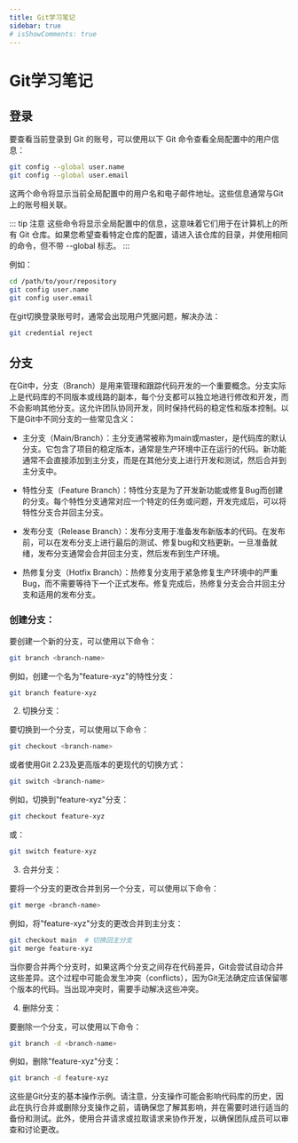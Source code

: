 ```yaml
---
title: Git学习笔记
sidebar: true
# isShowComments: true
---
```


# Git学习笔记

<ClientOnly>
<title-pv/>
</ClientOnly>

## 登录

要查看当前登录到 Git 的账号，可以使用以下 Git 命令查看全局配置中的用户信息：

```bash
git config --global user.name
git config --global user.email
```

这两个命令将显示当前全局配置中的用户名和电子邮件地址。这些信息通常与Git上的账号相关联。

::: tip 注意
这些命令将显示全局配置中的信息，这意味着它们用于在计算机上的所有 Git 仓库。如果您希望查看特定仓库的配置，请进入该仓库的目录，并使用相同的命令，但不带 --global 标志。
:::

例如：
```bash
cd /path/to/your/repository
git config user.name
git config user.email
```

在git切换登录账号时，通常会出现用户凭据问题，解决办法：
```bash
git credential reject
```

## 分支

在Git中，分支（Branch）是用来管理和跟踪代码开发的一个重要概念。分支实际上是代码库的不同版本或线路的副本，每个分支都可以独立地进行修改和开发，而不会影响其他分支。这允许团队协同开发，同时保持代码的稳定性和版本控制。以下是Git中不同分支的一些常见含义：

* 主分支（Main/Branch）：主分支通常被称为main或master，是代码库的默认分支。它包含了项目的稳定版本，通常是生产环境中正在运行的代码。新功能通常不会直接添加到主分支，而是在其他分支上进行开发和测试，然后合并到主分支中。

* 特性分支（Feature Branch）：特性分支是为了开发新功能或修复Bug而创建的分支。每个特性分支通常对应一个特定的任务或问题，开发完成后，可以将特性分支合并回主分支。

* 发布分支（Release Branch）：发布分支用于准备发布新版本的代码。在发布前，可以在发布分支上进行最后的测试、修复bug和文档更新。一旦准备就绪，发布分支通常会合并回主分支，然后发布到生产环境。

* 热修复分支（Hotfix Branch）：热修复分支用于紧急修复生产环境中的严重Bug，而不需要等待下一个正式发布。修复完成后，热修复分支会合并回主分支和适用的发布分支。

### 创建分支：

要创建一个新的分支，可以使用以下命令：

```bash
git branch <branch-name>
```
例如，创建一个名为"feature-xyz"的特性分支：
```bash
git branch feature-xyz
```
2. 切换分支：

要切换到一个分支，可以使用以下命令：

```bash
git checkout <branch-name>
```
或者使用Git 2.23及更高版本的更现代的切换方式：

```bash
git switch <branch-name>
```
例如，切换到"feature-xyz"分支：

```bash
git checkout feature-xyz
```
或：
```bash
git switch feature-xyz
```
3. 合并分支：

要将一个分支的更改合并到另一个分支，可以使用以下命令：

```bash
git merge <branch-name>
```
例如，将"feature-xyz"分支的更改合并到主分支：

```bash
git checkout main  # 切换回主分支
git merge feature-xyz
```
当你要合并两个分支时，如果这两个分支之间存在代码差异，Git会尝试自动合并这些差异。这个过程中可能会发生冲突（conflicts），因为Git无法确定应该保留哪个版本的代码。当出现冲突时，需要手动解决这些冲突。

4. 删除分支：

要删除一个分支，可以使用以下命令：

```bash
git branch -d <branch-name>
```
例如，删除"feature-xyz"分支：

```bash
git branch -d feature-xyz
```
这些是Git分支的基本操作示例。请注意，分支操作可能会影响代码库的历史，因此在执行合并或删除分支操作之前，请确保您了解其影响，并在需要时进行适当的备份和测试。此外，使用合并请求或拉取请求来协作开发，以确保团队成员可以审查和讨论更改。


<ClientOnly>
  <leave/>
</ClientOnly/>